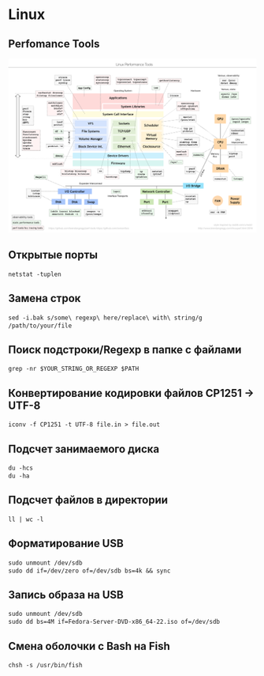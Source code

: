 # Linux 

## Perfomance Tools


![Linux Perfomance Tools](https://github.com/sniter/linux-notes/blob/master/images/linux_perfomance_tools.png)


## Открытые порты

```
netstat -tuplen 
```

## Замена строк

```
sed -i.bak s/some\ regexp\ here/replace\ with\ string/g /path/to/your/file
```

## Поиск подстроки/Regexp в папке с файлами

```
grep -nr $YOUR_STRING_OR_REGEXP $PATH
```

## Конвертирование кодировки файлов CP1251 -> UTF-8 

```
iconv -f CP1251 -t UTF-8 file.in > file.out
```

## Подсчет занимаемого диска

```
du -hcs
du -ha
```

## Подсчет файлов в директории

```
ll | wc -l
```

## Форматирование USB

```
sudo unmount /dev/sdb
sudo dd if=/dev/zero of=/dev/sdb bs=4k && sync
```

## Запись образа на USB

```
sudo unmount /dev/sdb
sudo dd bs=4M if=Fedora-Server-DVD-x86_64-22.iso of=/dev/sdb
```

## Смена оболочки с Bash на Fish

```
chsh -s /usr/bin/fish
```
